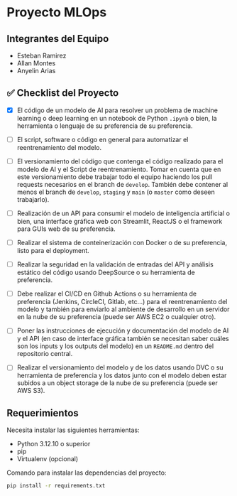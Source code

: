 # Proyecto MLOps

## Integrantes del Equipo
- Esteban Ramirez
- Allan Montes
- Anyelin Arias

## ✅ Checklist del Proyecto

- [x] El código de un modelo de AI para resolver un problema de machine learning o deep learning en un notebook de Python `.ipynb` o bien, la herramienta o lenguaje de su preferencia de su preferencia.
- [ ] El script, software o código en general para automatizar el reentrenamiento del modelo.
- [ ] El versionamiento del código que contenga el código realizado para el modelo de AI y el Script de reentrenamiento. Tomar en cuenta que en este versionamiento debe trabajar todo el equipo haciendo los pull requests necesarios en el branch de `develop`. También debe contener al menos el branch de `develop`, `staging` y `main` (o `master` como deseen trabajarlo).
- [ ] Realización de un API para consumir el modelo de inteligencia artificial o bien, una interface gráfica web con Streamlit, ReactJS o el framework para GUIs web de su preferencia.
- [ ] Realizar el sistema de conteinerización con Docker o de su preferencia, listo para el deployment.
- [ ] Realizar la seguridad en la validación de entradas del API y análisis estático del código usando DeepSource o su herramienta de preferencia.
- [ ] Debe realizar el CI/CD en Github Actions o su herramienta de preferencia (Jenkins, CircleCI, Gitlab, etc...) para el reentrenamiento del modelo y también para enviarlo al ambiente de desarrollo en un servidor en la nube de su preferencia (puede ser AWS EC2 o cualquier otro).
- [ ] Poner las instrucciones de ejecución y documentación del modelo de AI y el API (en caso de interface gráfica también se necesitan saber cuáles son los inputs y los outputs del modelo) en un `README.md` dentro del repositorio central.
- [ ] Realizar el versionamiento del modelo y de los datos usando DVC o su herramienta de preferencia y los datos junto con el modelo deben estar subidos a un object storage de la nube de su preferencia (puede ser AWS S3).


## Requerimientos

Necesita instalar las siguientes herramientas:
- Python 3.12.10 o superior
- pip
- Virtualenv (opcional)

Comando para instalar las dependencias del proyecto:
```bash
pip install -r requirements.txt

